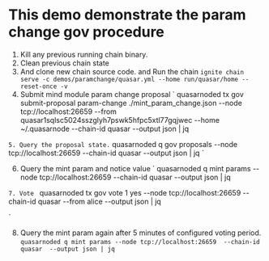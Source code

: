 
# This demo demonstrate the param change gov procedure

1. Kill any previous running chain binary. 
2. Clean previous chain state
3. And clone new chain source code. and Run the chain
`
ignite chain serve -c demos/paramchange/quasar.yml --home run/quasar/home --reset-once -v
`
4. Submit mind module param change proposal
`
quasarnoded tx gov submit-proposal param-change ./mint_param_change.json --node tcp://localhost:26659 --from quasar1sqlsc5024sszglyh7pswk5hfpc5xtl77gqjwec  --home ~/.quasarnode --chain-id quasar --output json | jq

`
5. Query the proposal state.
`
quasarnoded q gov proposals --node tcp://localhost:26659  --chain-id quasar  --output json | jq
`

6. Query the mint param and notice value
`
quasarnoded q mint params --node tcp://localhost:26659  --chain-id quasar  --output json | jq

`
7. Vote 
`
quasarnoded tx gov vote 1 yes --node tcp://localhost:26659   --chain-id quasar --from alice --output json | jq

`

8. Query the mint param again after 5 minutes of configured voting period.
`
quasarnoded q mint params --node tcp://localhost:26659  --chain-id quasar  --output json | jq
`
